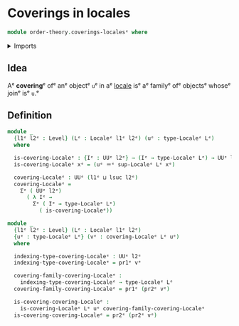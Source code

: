 # Coverings in locales

```agda
module order-theory.coverings-localesᵉ where
```

<details><summary>Imports</summary>

```agda
open import foundation.dependent-pair-typesᵉ
open import foundation.identity-typesᵉ
open import foundation.universe-levelsᵉ

open import order-theory.localesᵉ
```

</details>

## Idea

Aᵉ **covering**ᵉ ofᵉ anᵉ objectᵉ `u`ᵉ in aᵉ [locale](order-theory.locales.mdᵉ) isᵉ aᵉ
familyᵉ ofᵉ objectsᵉ whoseᵉ joinᵉ isᵉ `u`.ᵉ

## Definition

```agda
module _
  {l1ᵉ l2ᵉ : Level} (Lᵉ : Localeᵉ l1ᵉ l2ᵉ) (uᵉ : type-Localeᵉ Lᵉ)
  where

  is-covering-Localeᵉ : {Iᵉ : UUᵉ l2ᵉ} → (Iᵉ → type-Localeᵉ Lᵉ) → UUᵉ l1ᵉ
  is-covering-Localeᵉ xᵉ = (uᵉ ＝ᵉ sup-Localeᵉ Lᵉ xᵉ)

  covering-Localeᵉ : UUᵉ (l1ᵉ ⊔ lsuc l2ᵉ)
  covering-Localeᵉ =
    Σᵉ ( UUᵉ l2ᵉ)
      ( λ Iᵉ →
        Σᵉ ( Iᵉ → type-Localeᵉ Lᵉ)
          ( is-covering-Localeᵉ))

module _
  {l1ᵉ l2ᵉ : Level} (Lᵉ : Localeᵉ l1ᵉ l2ᵉ)
  {uᵉ : type-Localeᵉ Lᵉ} (vᵉ : covering-Localeᵉ Lᵉ uᵉ)
  where

  indexing-type-covering-Localeᵉ : UUᵉ l2ᵉ
  indexing-type-covering-Localeᵉ = pr1ᵉ vᵉ

  covering-family-covering-Localeᵉ :
    indexing-type-covering-Localeᵉ → type-Localeᵉ Lᵉ
  covering-family-covering-Localeᵉ = pr1ᵉ (pr2ᵉ vᵉ)

  is-covering-covering-Localeᵉ :
    is-covering-Localeᵉ Lᵉ uᵉ covering-family-covering-Localeᵉ
  is-covering-covering-Localeᵉ = pr2ᵉ (pr2ᵉ vᵉ)
```